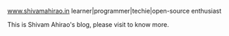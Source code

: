 www.shivamahirao.in
learner|programmer|techie|open-source enthusiast

This is Shivam Ahirao's blog, please visit to know more.

